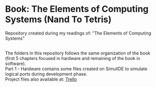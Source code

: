 # Book: The Elements of Computing Systems (Nand To Tetris)

Repository created during my readings of: "The Elements of Computing Systems"

<br>The folders in this repository follows the same organization of the book (first 5 chapters focused in hardware and remaining of the book in software).
<br>Part 1 - Hardware contains some files created on SimulIDE to simulate logical ports during development phase.
<br>Project files also available at: [Trello](https://trello.com/b/ITEek4Hh/nand2tetris-hardware)

